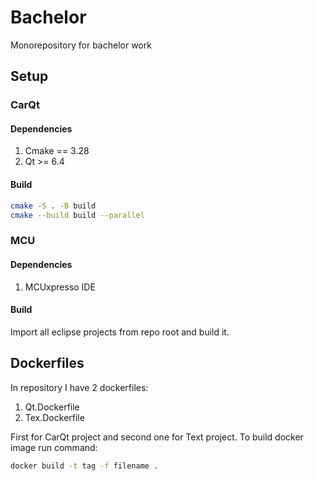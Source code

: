 # Bachelor
Monorepository for bachelor work

## Setup
### CarQt
#### Dependencies
1. Cmake == 3.28
2. Qt >= 6.4

#### Build
```sh
cmake -S . -B build
cmake --build build --parallel
```

### MCU
#### Dependencies
1. MCUxpresso IDE

#### Build
Import all eclipse projects from repo root and build it.

## Dockerfiles
In repository I have 2 dockerfiles:
1. Qt.Dockerfile
2. Tex.Dockerfile

First for CarQt project and second one for Text project.
To build docker image run command:
```sh
docker build -t tag -f filename .
```
